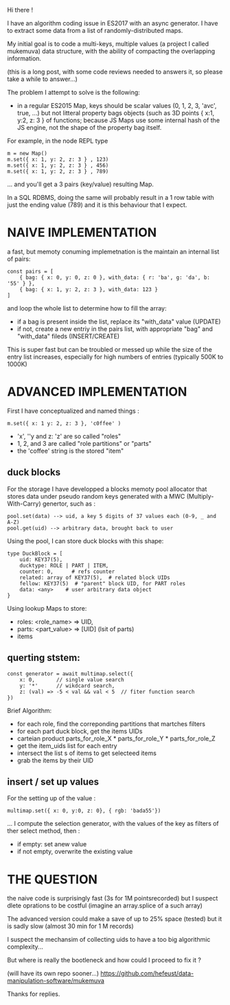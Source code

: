 
Hi there !

I have an algorithm coding issue in ES2017 with an async generator. I have to extract some data from a list of randomly-distributed maps.

My initial goal is to code a multi-keys, multiple values (a project I called mukemuva) data structure, with the ability of compacting the overlapping information.

(this is a long post, with some code reviews needed to answers it, so please take a while to answer...)

The problem I attempt to solve is the following:

* in a regular ES2015 Map, keys should be scalar values (0, 1, 2, 3, 'avc', true, ...) but not litteral property bags objects (such as 3D points { x:1, y:2, z: 3 } of functions; because JS  Maps use some internal hash of the JS engine, not the shape of the property bag itself.

For example, in the node REPL type

    m = new Map()
    m.set({ x: 1, y: 2, z: 3 } , 123)
    m.set({ x: 1, y: 2, z: 3 } , 456)
    m.set({ x: 1, y: 2, z: 3 } , 789)

... and you'll get a 3 pairs (key/value) resulting Map.

In a SQL RDBMS, doing the same will probably result in a  1 row table with just the ending value (789) and it is this behaviour that I expect.


# NAIVE IMPLEMENTATION

a fast, but memoty conuming implemetnation is the maintain an internal list of pairs:

    const pairs = [
        { bag: { x: 0, y: 0, z: 0 }, with_data: { r: 'ba', g: 'da', b: '55' } },
        { bag: { x: 1, y: 2, z: 3 }, with_data: 123 }
    ]

and loop the whole list to determine how to fill the array:

* if a bag is present inside the list, replace its "with_data" value (UPDATE)
* if not, create a new entriy in the pairs list, with appropriate "bag" and "with_data" fileds (INSERT/CREATE)

This is super fast but can be troubled or messed up while the size of the entry list increases, especially for high numbers of entries (typically 500K to 1000K)


# ADVANCED IMPLEMENTATION

First I have conceptualized and named things :

    m.set({ x: 1 y: 2, z: 3 }, 'c0ffee' )

* 'x', ''y  and z: 'z' are so called "roles"
* 1, 2, and 3 are called "role partitions" or "parts"
* the 'coffee' string is the stored "item"

## duck blocks

For the storage I have developped a blocks memoty pool allocator that stores data under pseudo random keys generated with a MWC (Multiply-With-Carry) genertor, such as :

    pool.set(data) --> uid, a key 5 digits of 37 values each (0-9, _ and A-Z) 
    pool.get(uid) --> arbitrary data, brought back to user

Using the pool, I can store duck blocks with this shape:

    type DuckBlock = [
        uid: KEY37(5),
        ducktype: ROLE | PART | ITEM,
        counter: 0,      # refs counter
        related: array of KEY37(5),  # related block UIDs
        fellow: KEY37(5)  # "parent" block UID, for PART roles
        data: <any>    # user arbitrary data object
    }
        
Using lookup Maps to store:

* roles: <role_name> => UID,
* parts: <part_value> => [UID] (lsit of parts)
* items

## querting ststem: 

    const generator = await multimap.select({ 
        x: 0,       // single value search
        y: '*'      // wikdcard search,
        z: (val) => -5 < val && val < 5  // fiter function search
    })

Brief Algorithm:

* for each role, find the correponding partitions that martches filters
* for each part duck block, get the items UIDs
* carteian product parts_for_role_X * parts_for_role_Y * parts_for_role_Z
* get the item_uids list for each entry
* intersect the list s of items to get selecteed items
* grab the items by their UID

## insert / set up values

For the setting up of the value :

    multimap.set({ x: 0, y:0, z: 0}, { rgb: 'bada55'})

... I compute the selection generator, with the values of the key as filters of ther select method, then :

* if empty: set anew value
* if not empty, overwrite the existing value

# THE QUESTION

the naive code is surprisingly fast (3s for 1M pointsrecorded) but I suspect dlete oprations to be costful (imagine an array.splice of a such array) 

The advanced version could make a save of up to 25% space (tested) but it is sadly slow (almost 30 min for 1 M records)

I suspect the mechansim of collecting uids to have a too big algorithmic complexity...

But where is really the bootleneck and how could I proceed to fix it ?

(will have its own repo sooner...)
https://github.com/hefeust/data-manipulation-software/mukemuva

Thanks for replies.



